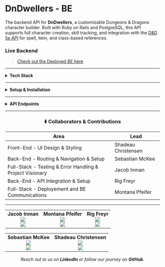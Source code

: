 # DnDwellers - BE

The backend API for **DnDwellers**, a customizable Dungeons & Dragons character builder. Built with Ruby on Rails and PostgreSQL, this API supports full character creation, skill tracking, and integration with the [D&D 5e API](https://www.dnd5eapi.co/) for spell, item, and class-based references.

### Live Backend

> [Check out the Deployed BE here](https://the-character-vault.onrender.com)

---

<details>
<summary><strong>Tech Stack</strong></summary>

- **Ruby on Rails** 7+
- **PostgreSQL**
- **RSpec** for testing
- External API: [D&D 5e API](https://www.dnd5eapi.co/)

</details>

---
<details>
<summary><strong>Setup & Installation</strong></summary>

## Setup & Installation

1. Clone the repository
`git clone https://github.com/YOUR-BE-REPO-HERE.git`

2. Navigate into the project folder
`cd dndweller-be`

3. Install dependencies
`bundle install`

4. Set up the database
`rails db:create
rails db:migrate
rails db:seed`

5. Run the server
`rails s`

</details>

---

<details>
<summary><strong>API Endpoints</strong></summary>

All endpoints are namespaced under: `/api/v1`

| Method | Endpoint               | Description                                                  |
|--------|------------------------|--------------------------------------------------------------|
| GET    | `/characters`          | Returns a list of all characters. Supports `?query=` search |
| GET    | `/characters/:id`      | Returns a specific character by ID                          |
| POST   | `/characters`          | Creates a new character                                     |
| DELETE | `/characters/:id`      | Deletes a character by ID                                   |

### Example:
```json
{
  "name": "Mila Oakshadow",
  "level": 3,
  "hp": 24,
  "race": "Elf",
  "class": "Rogue",
  "gender": "Female",
  "speed": 30,
  "armor_class": 14,
  "str": 8,
  "dex": 15,
  "con": 12,
  "int": 11,
  "wis": 10,
  "cha": 13,
  "user_id": 1,
  "token": "https://...",
  "languages": ["Common", "Elvish"],
  "skills": ["Stealth", "Investigation"],
  "equipment": ["Leather Armor", "Dagger"]
}
```

</details>

---


<div align="center">
  
### ⬇️ Collaborators & Contributions


  | Area | Lead |
  |------|------|
  | Front-End - UI Design & Styling | Shadeau Christensen |
  | Back-End - Routing & Navigation & Setup | Sebastian McKee |
  | Full-Stack - Testing & Error Handling & Project Visionary | Jacob Inman |
  | Back-End - API Integration & Setup | Rig Freyr |
  | Full-Stack - Deployement and BE Communications | Montana Pfeifer |

  ---
  
  <table>
    <tr>
      <td align="center">
        <strong>Jacob Inman</strong><br/>
        <a href="https://github.com/jinman14">
          <img src="https://img.shields.io/badge/GitHub-jinman14-800080?logo=github&style=for-the-badge" />
        </a><br/>
        <a href="https://www.linkedin.com/in/jacobinman">
          <img src="https://img.shields.io/badge/LinkedIn-jacobinman-800080?logo=linkedin&style=for-the-badge" />
        </a>
      </td>
      <td align="center">
        <strong>Montana Pfeifer</strong><br/>
        <a href="https://github.com/Montana-Pfeifer">
          <img src="https://img.shields.io/badge/GitHub-Montana--Pfeifer-FFD700?logo=github&style=for-the-badge" />
        </a><br/>
        <a href="https://www.linkedin.com/in/montanapfeifer/">
          <img src="https://img.shields.io/badge/LinkedIn-montanapfeifer-FFD700?logo=linkedin&style=for-the-badge" />
        </a>
      </td>
      <td align="center">
        <strong>Rig Freyr</strong><br/>
        <a href="https://github.com/ontruster74">
          <img src="https://img.shields.io/badge/GitHub-ontruster74-228B22?logo=github&style=for-the-badge" />
        </a><br/>
        <a href="https://www.linkedin.com/in/rigfreyr/">
          <img src="https://img.shields.io/badge/LinkedIn-rigfreyr-228B22?logo=linkedin&style=for-the-badge" />
        </a>
      </td>
    </tr>
  </table>
  
  <table>
    <tr>
      <td align="center">
        <strong>Sebastian McKee</strong><br/>
        <a href="https://github.com/0nehundr3d">
          <img src="https://img.shields.io/badge/GitHub-0nehundr3d-00FFFF?logo=github&style=for-the-badge" />
        </a><br/>
        <a href="https://www.linkedin.com/in/sebastiankmckee/">
          <img src="https://img.shields.io/badge/LinkedIn-sebastiankmckee-00FFFF?logo=linkedin&style=for-the-badge" />
        </a>
      </td>
      <td align="center">
        <strong>Shadeau Christensen</strong><br/>
        <a href="https://github.com/shadeauchristensen">
          <img src="https://img.shields.io/badge/GitHub-shadeauchristensen-C71585?logo=github&style=for-the-badge" />
        </a><br/>
        <a href="https://www.linkedin.com/in/shadeauchristensen/">
          <img src="https://img.shields.io/badge/LinkedIn-shadeauchristensen-C71585?logo=linkedin&style=for-the-badge" />
        </a>
      </td>
    </tr>
  </table>
</div>

<p align="center">
  <em>Reach out to us on <strong>LinkedIn</strong> or follow our journey on <strong>GitHub</strong>.</em>
</p>
